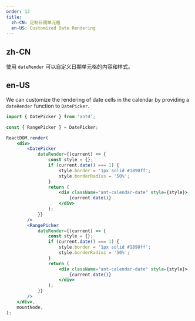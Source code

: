 ```yaml
---
order: 12
title:
  zh-CN: 定制日期单元格
  en-US: Customized Date Rendering
---
```


## zh-CN

使用 `dateRender` 可以自定义日期单元格的内容和样式。

## en-US

We can customize the rendering of date cells in the calendar by providing a `dateRender` function to `DatePicker`.

```jsx
import { DatePicker } from 'antd';

const { RangePicker } = DatePicker;

ReactDOM.render(
	<div>
		<DatePicker
			dateRender={(current) => {
				const style = {};
				if (current.date() === 1) {
					style.border = '1px solid #1890ff';
					style.borderRadius = '50%';
				}
				return (
					<div className="ant-calendar-date" style={style}>
						{current.date()}
					</div>
				);
			}}
		/>
		<RangePicker
			dateRender={(current) => {
				const style = {};
				if (current.date() === 1) {
					style.border = '1px solid #1890ff';
					style.borderRadius = '50%';
				}
				return (
					<div className="ant-calendar-date" style={style}>
						{current.date()}
					</div>
				);
			}}
		/>
	</div>,
	mountNode,
);
```
